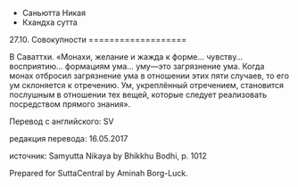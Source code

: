 









* Саньютта Никая
* Кхандха сутта


27\.10\. Совокупности
\=\=\=\=\=\=\=\=\=\=\=\=\=\=\=\=\=\=\=



В Саваттхи\. «Монахи, желание и жажда к форме… чувству… восприятию… формациям ума… уму—это загрязнение ума\. Когда монах отбросил загрязнение ума в отношении этих пяти случаев, то его ум склоняется к отречению\. Ум, укреплённый отречением, становится послушным в отношении тех вещей, которые следует реализовать посредством прямого знания»\.



Перевод с английского: SV


редакция перевода: 16\.05\.2017


источник: Samyutta Nikaya by Bhikkhu Bodhi, p\. 1012


Prepared for SuttaCentral by Aminah Borg\-Luck\.






